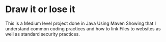 # Draw it or lose it
 This is a Medium level project done in Java Using Maven Showing that I understand common coding practices and how to link Files to websites as well as standard security practices. 
